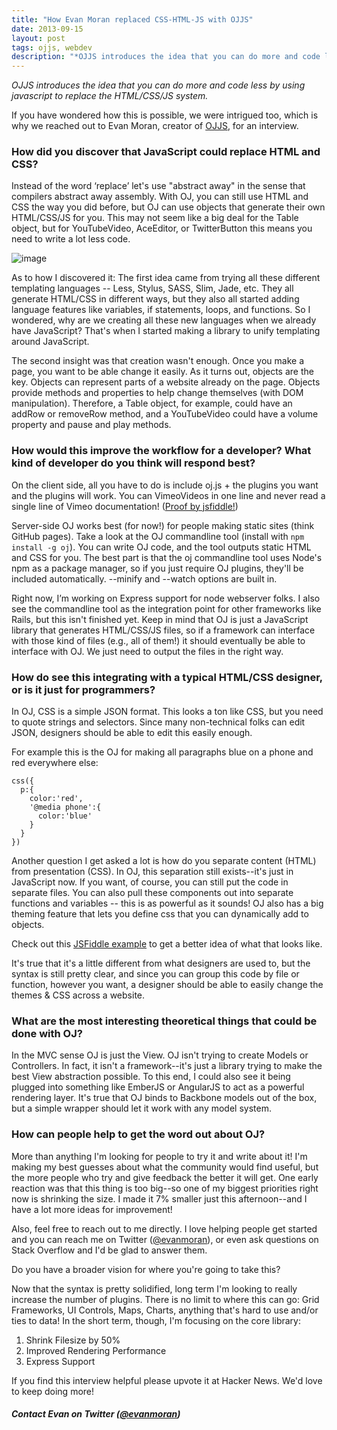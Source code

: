```yaml
---
title: "How Evan Moran replaced CSS-HTML-JS with OJJS"
date: 2013-09-15
layout: post
tags: ojjs, webdev
description: "*OJJS introduces the idea that you can do more and code less by using javascript to replace the HTML/CSS/JS system.*"
---
```

*OJJS introduces the idea that you can do more and code less by using javascript to replace the HTML/CSS/JS system.*

If you have wondered how this is possible, we were intrigued too, which is why we reached out to Evan Moran, creator of [OJJS](http://ojjs.org/),  for an interview.

### How did you discover that JavaScript could replace HTML and CSS?
Instead of the word ‘replace’ let's use "abstract away" in the sense that compilers abstract away assembly. With OJ, you can still use HTML and CSS the way you did before, but OJ can use objects that generate their own HTML/CSS/JS for you. This may not seem like a big deal for the Table object, but for YouTubeVideo, AceEditor, or TwitterButton this means you need to write a lot less code.

![image](http://i.imgur.com/bQgDZqT.jpg)

As to how I discovered it: The first idea came from trying all these different templating languages -- Less, Stylus, SASS, Slim, Jade, etc. They all generate HTML/CSS in different ways, but they also all started adding language features like variables, if statements, loops, and functions. So I wondered, why are we creating all these new languages when we already have JavaScript? That's when I started making a library to unify templating around JavaScript.

The second insight was that creation wasn't enough. Once you make a page, you want to be able change it easily. As it turns out, objects are the key. Objects can represent parts of a website already on the page. Objects provide methods and properties to help change themselves (with DOM manipulation). Therefore, a Table object, for example, could have an addRow or removeRow method, and a YouTubeVideo could have a volume property and pause and play methods.

### How would this improve the workflow for a developer? What kind of developer do you think will respond best?

On the client side, all you have to do is include oj.js + the plugins you want and the plugins will work. You can VimeoVideos in one line and never read a single line of Vimeo documentation! ([Proof by jsfiddle!](http://jsfiddle.net/evanmoran/yPXuL/))

Server-side OJ works best (for now!) for people making static sites (think GitHub pages). Take a look at the OJ commandline tool (install with `npm install -g oj`). You can write OJ code, and the tool outputs static HTML and CSS for you. The best part is that the oj commandline tool uses Node's npm as a package manager, so if you just require OJ plugins, they'll be included automatically. --minify and --watch options are built in.

Right now, I’m working on Express support for node webserver folks. I also see the commandline tool as the integration point for other frameworks like Rails, but this isn't finished yet. Keep in mind that OJ is just a JavaScript library that generates HTML/CSS/JS files, so if a framework can interface with those kind of files (e.g., all of them!) it should eventually be able to interface with OJ. We just need to output the files in the right way.

### How do see this integrating with a typical HTML/CSS designer, or is it just for programmers?

In OJ, CSS is a simple JSON format. This looks a ton like CSS, but you need to quote strings and selectors. Since many non-technical folks can edit JSON, designers should be able to edit this easily enough.

For example this is the OJ for making all paragraphs blue on a phone and red everywhere else:

	css({
      p:{
        color:'red',
        '@media phone':{
          color:'blue'
        }
      }
    })
    
Another question I get asked a lot is how do you separate content (HTML) from presentation (CSS). In OJ, this separation still exists--it's just in JavaScript now. If you want, of course, you can still put the code in separate files. You can also pull these components out into separate functions and variables -- this is as powerful as it sounds! OJ also has a big theming feature that lets you define css that you can dynamically add to objects.

Check out this [JSFiddle example](http://jsfiddle.net/evanmoran/RmM96/) to get a better idea of what that looks like.

It's true that it's a little different from what designers are used to, but the syntax is still pretty clear, and since you can group this code by file or function, however you want, a designer should be able to easily change the themes & CSS across a website.

### What are the most interesting theoretical things that could be done with OJ?

In the MVC sense OJ is just the View. OJ isn't trying to create Models or Controllers. In fact, it isn't a framework--it's just a library trying to make the best View abstraction possible. To this end, I could also see it being plugged into something like EmberJS or AngularJS to act as a powerful rendering layer. It's true that OJ binds to Backbone models out of the box, but a simple wrapper should let it work with any model system.

### How can people help to get the word out about OJ?

More than anything I'm looking for people to try it and write about it! I'm making my best guesses about what the community would find useful, but the more people who try and give feedback the better it will get. One early reaction was that this thing is too big--so one of my biggest priorities right now is shrinking the size. I made it 7% smaller just this afternoon--and I have a lot more ideas for improvement!

Also, feel free to reach out to me directly. I love helping people get started and you can reach me on Twitter ([@evanmoran](https://twitter.com/evanmoran)), or even ask questions on Stack Overflow and I'd be glad to answer them.

Do you have a broader vision for where you're going to take this?

Now that the syntax is pretty solidified, long term I'm looking to really increase the number of plugins. There is no limit to where this can go: Grid Frameworks, UI Controls, Maps, Charts, anything that's hard to use and/or ties to data! In the short term, though, I'm focusing on the core library:

1. Shrink Filesize by 50%
1. Improved Rendering Performance
1. Express Support

If you find this interview helpful please upvote it at Hacker News. We'd love to keep doing more!

##### Contact Evan on Twitter ([@evanmoran](https://twitter.com/evanmoran))
